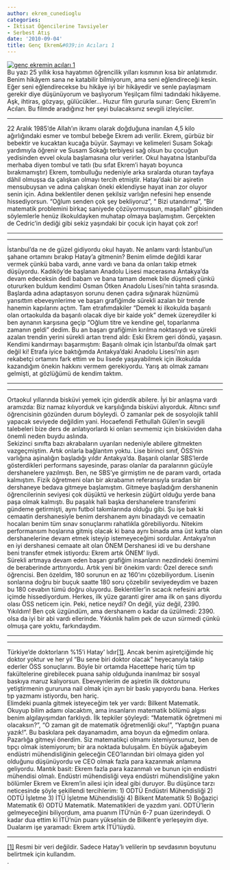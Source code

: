 ```yaml
---
author: ekrem_cunedioglu
categories:
- İktisat Öğencilerine Tavsiyeler
- Serbest Atış
date: '2010-09-04'
title: Genç Ekrem&#039;in Acıları 1
---
```


[![genç ekremin acıları 1](../../../../../uploads/2010/09/gen%C3%A7-ekremin-ac%C4%B1lar%C4%B1-1.jpg)](https://iktisadiyat.com/2010/09/04/genc-ekremin-acilari-1/genc-ekremin-acilari-1-2/)  
Bu yazı 25 yıllık kısa hayatımın öğrencilik yılları kısmının kısa bir anlatımıdır. Benim hikâyem sana ne katabilir bilmiyorum, ama seni eğlendireceği kesin. Eğer seni eğlendirecekse bu hikâye iyi bir hikâyedir ve senle paylaşmam gerekir diye düşünüyorum ve başlıyorum Yeşilçam filmi tadındaki hikâyeme. Aşk, ihtiras, gözyaşı, gülücükler… Huzur film gururla sunar: Genç Ekrem’in Acıları. Bu filmde aradığınız her şeyi bulacaksınız sevgili izleyiciler.  
  
****  
22 Aralık 1985’de Allah’ın ikramı olarak doğduğuna inanılan 4,5 kilo ağırlığındaki esmer ve tombul bebeğe Ekrem adı verilir. Ekrem, gürbüz bir bebektir ve kucaktan kucağa büyür. Saymayı ve kelimeleri Susam Sokağı yardımıyla öğrenir ve Susam Sokağı terbiyesi sağ olsun bu çocuğun yedisinden evvel okula başlamasına olur verirler. Okul hayatına İstanbul’da merhaba diyen tombul ve tatlı (bu sıfat Ekrem’i hayatı boyunca bırakmamıştır) Ekrem, tombulluğu nedeniyle arka sıralarda oturan tayfaya dâhil olmuşsa da çalışkan olmayı tercih etmiştir. Hatay’daki bir aşiretin mensubuysan ve adına çalışkan öneki eklendiyse hayat inan zor oluyor senin için. Adına beklentiler denen şekilsiz varlığın nefesini hep ensende hissediyorsun. “Oğlum senden çok şey bekliyoruz”, “ Bizi utandırma”, “Bir matematik problemini birkaç saniyede çözüyormuşsun, maşallah” gibisinden söylemlerle henüz ilkokuldayken muhatap olmaya başlamıştım. Gerçekten de Cedric’in dediği gibi sekiz yaşındaki bir çocuk için hayat çok zor!  
****  
****  
İstanbul’da ne de güzel gidiyordu okul hayatı. Ne anlamı vardı İstanbul’un şahane ortamını bırakıp Hatay’a gitmenin? Benim elimde değildi karar vermek çünkü baba vardı, anne vardı ve bana da onları takip etmek düşüyordu. Kadıköy’de başlanan Anadolu Lisesi macerasına Antakya’da devam edeceksin dedi babam ve bana tamam demek bile düşmedi çünkü otururken buldum kendimi Osman Ötken Anadolu Lisesi’nin tahta sırasında.  
Başlarda adına adaptasyon sorunu denen çadıra sığınarak hüznümü yansıttım ebeveynlerime ve başarı grafiğimde sürekli azalan bir trende hanemin kapılarını açtım. Tam etrafımdakiler “Demek ki ilkokulda başarılı olan ortaokulda da başarılı olacak diye bir kaide yok” demek üzereydiler ki ben aynanın karşısına geçip “Oğlum titre ve kendine gel, toparlanma zamanın geldi” dedim. Bu an başarı grafiğimin kırılma noktasıydı ve sürekli azalan trendin yerini sürekli artan trend aldı: Eski Ekrem geri döndü, yaşasın. Kendimi kandırmayı başarmıştım: Başarılı olmak için İstanbul’da olmak şart değil ki! Etrafa iyice baktığımda Antakya’daki Anadolu Lisesi’nin aşırı rekabetçi ortamını fark ettim ve bu lisede yaşayabilmek için ilkokulda kazandığım önekin hakkını vermem gerekiyordu. Yarış atı olmak zamanı gelmişti, at gözlüğümü de kendim taktım.  
****  
****  
Ortaokul yıllarında bisküvi yemek için giderdik abilere. İyi bir anlaşma vardı aramızda: Biz namaz kılıyorduk ve karşılığında bisküvi alıyorduk. Altıncı sınıf öğrencisinin gözünden durum böyleydi. O zamanlar pek de sosyolojik tahlil yapacak seviyede değildim yani. Hocaefendi Fethullah Gülen’in sevgili talebeleri bize ders de anlatıyorlardı ki onları sevmemiz için bisküviden daha önemli neden buydu aslında.  
Sekizinci sınıfta bazı akrabaların uyarıları nedeniyle abilere gitmekten vazgeçmiştim. Artık onlarla bağlantım yoktu. Lise birinci sınıf, ÖSS’nin varlığına aşinalığın başladığı yıldır Antakya’da. Başarılı olanlar SBS’lerde gösterdikleri performans sayesinde, parası olanlar da paralarının gücüyle dershanelere yazılmıştı. Ben, ne SBS’ye girmiştim ne de param vardı, ortada kalmıştım. Fizik öğretmeni olan bir akrabamın referansıyla sıradan bir dershaneye bedava gitmeye başlamıştım. Gitmeye başladığım dershanenin öğrencilerinin seviyesi çok düşüktü ve herkesin züğürt olduğu yerde bana paşa olmak kalmıştı. Bu paşalık hali başka dershanelere transferimi gündeme getirmişti, aynı futbol takımlarında olduğu gibi. Şu işe bak ki cemaatin dershanesiyle benim dershanem aynı binadaydı ve cemaatin hocaları benim tüm sınav sonuçlarımı rahatlıkla görebiliyordu. Nitekim performansım hoşlarına gitmiş olacak ki bana aynı binada ama üst katta olan dershanelerine devam etmek isteyip istemeyeceğimi sordular. Antakya’nın en iyi dershanesi cemaate ait olan ÖNEM Dershanesi idi ve bu dershane beni transfer etmek istiyordu: Ekrem artık ÖNEM’ liydi.  
Sürekli artmaya devam eden başarı grafiğim insanların nezdindeki önemimi de beraberinde arttırıyordu. Artık yeni bir önekim vardı: Özel derece sınıfı öğrencisi. Ben özeldim, 180 sorunun en az 160’ını çözebiliyordum. Lisenin sonlarına doğru bir buçuk saatte 180 soru çözebilir seviyedeydim ve bazen bu 180 cevabın tümü doğru oluyordu. Beklentiler’in sıcacık nefesini artık içimde hissediyordum. Herkes, ilk yüze garanti girer ama ilk on şans diyordu olası ÖSS neticem için. Peki, netice neydi? On değil, yüz değil, 2390. Yıkıldım! Ben çok üzgündüm, ama dershanem o kadar da üzülmedi: 2390. olsa da iyi bir abi vardı ellerinde. Yıkkınlık halim pek de uzun sürmedi çünkü olmuşa çare yoktu, farkındaydım.  
****  
****  
Türkiye’de doktorların %15’i Hatay’ lıdır[\[1\]](https://iktisadiyat.com/wp-admin/post-new.php#_ftn1). Ancak benim aşiretçiğimde hiç doktor yoktur ve her yıl “Bu sene biri doktor olacak” heyecanıyla takip ederler ÖSS sonuçlarını. Böyle bir ortamda Hacettepe hariç tüm tıp fakültelerine girebilecek puana sahip olduğunda inanılmaz bir sosyal baskıya maruz kalıyorsun. Ebeveynlerim de aşiretin ilk doktorunu yetiştirmenin gururuna nail olmak için ayrı bir baskı yapıyordu bana. Herkes tıp yazmamı istiyordu, ben hariç.  
Elimdeki puanla gitmek isteyeceğim tek yer vardı: Bilkent Matematik. Okuyup bilim adamı olacaktım, ama insanların matematik bölümü algısı benim algılayışımdan farklıydı. İlk tepkiler şöyleydi: “Matematik öğretmeni mi olacaksın?”, “O zaman git de matematik öğretmenliği oku!”, “Yaptığın puana yazık!”. Bu baskılara pek dayanamadım, ama boyun da eğmedim onlara. Pazarlığa gitmeyi önerdim. Siz matematikçi olmamı istemiyorsunuz, ben de tıpçı olmak istemiyorum; bir ara noktada buluşalım. En büyük ağabeyim endüstri mühendisliğinin geleceğin CEO’larından biri olmaya giden yol olduğunu düşünüyordu ve CEO olmak fazla para kazanmak anlamına geliyordu. Mantık basit: Ekrem fazla para kazanmalı ve bunun için endüstri mühendisi olmalı. Endüstri mühendisliği veya endüstri mühendisliğine yakın bölümler Ekrem ve Ekrem’in ailesi için ideal gibi duruyor. Bu düşünce tarzı neticesinde şöyle şekillendi tercihlerim: 1) ODTÜ Endüstri Mühendisliği 2) ODTÜ İşletme 3) İTÜ İşletme Mühendisliği 4) Bilkent Matematik 5) Boğaziçi Matematik 6) ODTÜ Matematik. Matematikleri de yazdım yani. ODTÜ’lerin gelmeyeceğini biliyordum, ama puanım İTÜ’nün 6-7 puan üzerindeydi. O kadar dua ettim ki İTÜ’nün puanı yükselsin de Bilkent’e yerleşeyim diye. Dualarım işe yaramadı: Ekrem artık İTÜ’lüydü.

- - - - - -

[\[1\]](https://iktisadiyat.com/wp-admin/post-new.php#_ftnref1) Resmi bir veri değildir. Sadece Hatay’lı velilerin tıp sevdasının boyutunu belirtmek için kullandım.  
.
